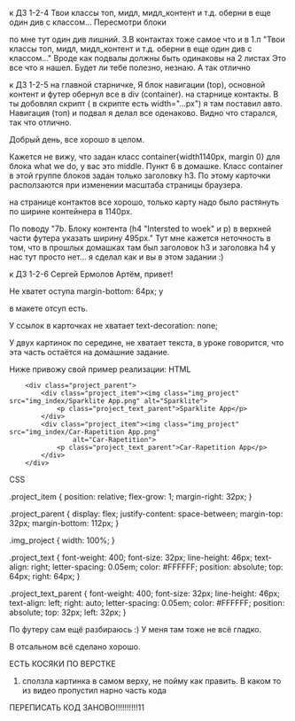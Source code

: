 к ДЗ 1-2-4
Твои классы топ, мидл, мидл_контент и т.д. оберни в еще один див с классом...
Пересмотри блоки <div class="middle">
<div class="middle__content">
<div class="middle__info"> по мне тут один див лишний. 3.В контактах тоже самое что и в 1.п "Твои классы топ, мидл, мидл_контент и т.д. оберни в еще один див с классом..."
Вроде как подвалы должны быть одинаковы на 2 листах Это все что я нашел. Будет ли тебе полезно, незнаю. А так отлично

к ДЗ 1-2-5
на главной старничке, Я блок навигации (top), основной контент и футер обернул все в div (container).
на старнице контакты. В ты добовлял скрипт ( в скрипте есть width="...px") я там поставил авто.
Навигация (топ) и подвал я делал все оденаково.
Видно что старался, так что отлично.


Добрый день, все хорошо в целом.

Кажется не вижу, что задан класс container{width1140px, margin 0} для блока what we do, у вас это middle. Пункт 6 в домашке. Класс container в этой группе блоков задан только заголовку h3. По этому карточки расползаются при изменении масштаба страницы браузера.

на странице контактов все хорошо, только карту надо было растянуть по ширине контейнера в 1140px.

По поводу "7b. Блоку контента (h4 "Intersted to woek" и p) в верхней части футера указать ширину 495px." Тут мне кажется неточность в том, что в прошлых домашках там был заголовок h3 и заголовка h4 у нас тут просто нет... я сделал как и вы в этом задании :)


к ДЗ 1-2-6
Сергей Ермолов
Артём, привет!

Не хватет оступа margin-bottom: 64px; у <div class="top"> в макете отсуп есть.

У ссылок в карточках не хватает text-decoration: none;

У двух картинок по середине, не хватает текста, в уроке говорится, что эта часть остаётся на домашние задание.

Ниже привожу свой пример реализации:
HTML

        <div class="project_parent">
            <div class="project_item"><img class="img_project" src="img_index/Sparklite App.png" alt="Sparklite">
                <p class="project_text_parent">Sparklite App</p>
            </div>
            <div class="project_item"><img class="img_project" src="img_index/Car-Rapetition App.png"
                    alt="Car-Rapetition">
                <p class="project_text_parent">Car-Rapetition App</p>
            </div>
        </div>

CSS

.project_item {
position: relative;
flex-grow: 1;
margin-right: 32px;
}

.project_parent {
display: flex;
justify-content: space-between;
margin-top: 32px;
margin-bottom: 112px;
}

.img_project {
width: 100%;
}

.project_text {
font-weight: 400;
font-size: 32px;
line-height: 46px;
text-align: right;
letter-spacing: 0.05em;
color: #FFFFFF;
position: absolute;
top: 64px;
right: 64px;
}

.project_text_parent {
font-weight: 400;
font-size: 32px;
line-height: 46px;
text-align: left;
right: auto;
letter-spacing: 0.05em;
color: #FFFFFF;
position: absolute;
top: 32px;
left: 32px;
}

По футеру сам ещё разбираюсь :)
У меня там тоже не всё гладко.

В отсальном всё сделано хорошо.



  ЕСТЬ КОСЯКИ ПО ВЕРСТКЕ
  1) сползла картинка в самом верху, не пойму как править. В каком то из видео пропустил нарно часть кода

  ПЕРЕПИСАТЬ КОД ЗАНОВО!!!!!!!!!!11
